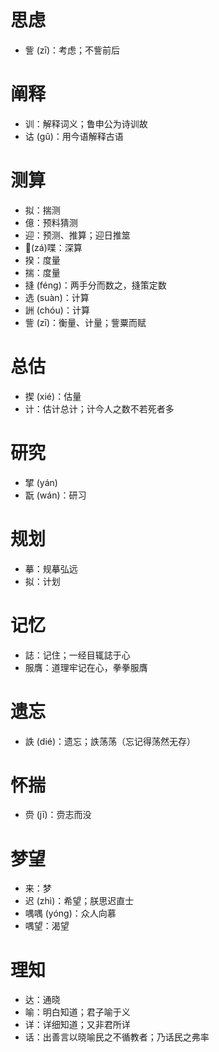 # 思虑
* 訾 (zī)：考虑；不訾前后
# 阐释
* 训：解释词义；鲁申公为诗训故
* 诂 (gǔ)：用今语解释古语
# 测算
* 拟：揣测
* 億：预料猜测
* 迎：预测、推算；迎日推筮
* 𡁕(zá)喋：深算
* 揆：度量
* 揣：度量
* 摓 (féng)：两手分而数之，摓策定数
* 选 (suàn)：计算
* 詶 (chóu)：计算
* 訾 (zī)：衡量、计量；訾粟而赋
# 总估
* 揳 (xié)：估量
* 计：估计总计；计今人之数不若死者多
# 研究
* 揅 (yán)
* 翫 (wán)：研习
# 规划
* 摹：规摹弘远
* 拟：计划
# 记忆
* 誌：记住；一经目辄誌于心
* 服膺：道理牢记在心，拳拳服膺
# 遗忘
* 詄 (dié)：遗忘；詄荡荡（忘记得荡然无存）
# 怀揣
* 赍 (jī)：赍志而没
# 梦望
* 来：梦
* 迟 (zhì)：希望；朕思迟直士
* 喁喁 (yóng)：众人向慕
* 喁望：渴望
# 理知
* 达：通晓
* 喻：明白知道；君子喻于义
* 详：详细知道；又非君所详
* 话：出善言以晓喻民之不循教者；乃话民之弗率
